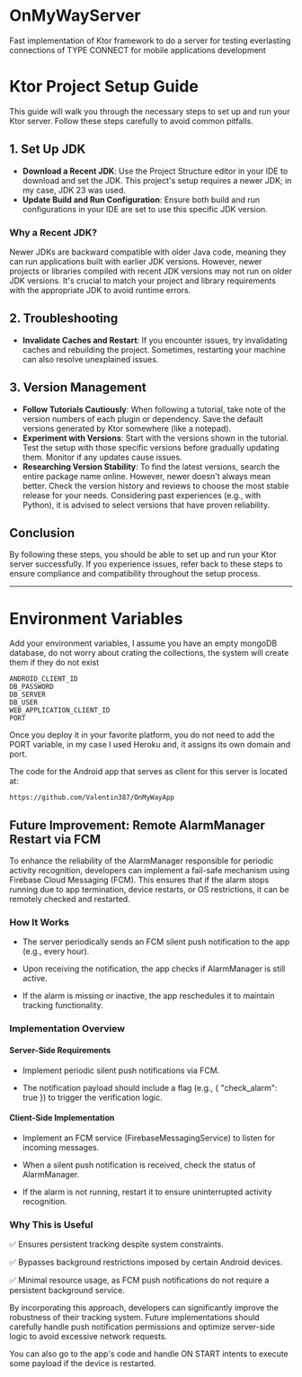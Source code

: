 # OnMyWayServer

Fast implementation of Ktor framework to do a server for testing everlasting connections of TYPE CONNECT for mobile applications development

# Ktor Project Setup Guide

This guide will walk you through the necessary steps to set up and run your Ktor server. Follow these steps carefully to avoid common pitfalls.

## 1. Set Up JDK

- **Download a Recent JDK**: Use the Project Structure editor in your IDE to download and set the JDK. This project's setup requires a newer JDK; in my case, JDK 23 was used.
- **Update Build and Run Configuration**: Ensure both build and run configurations in your IDE are set to use this specific JDK version.

### Why a Recent JDK?
Newer JDKs are backward compatible with older Java code, meaning they can run applications built with earlier JDK versions. However, newer projects or libraries compiled with recent JDK versions may not run on older JDK versions. It's crucial to match your project and library requirements with the appropriate JDK to avoid runtime errors.

## 2. Troubleshooting

- **Invalidate Caches and Restart**: If you encounter issues, try invalidating caches and rebuilding the project. Sometimes, restarting your machine can also resolve unexplained issues.

## 3. Version Management

- **Follow Tutorials Cautiously**: When following a tutorial, take note of the version numbers of each plugin or dependency. Save the default versions generated by Ktor somewhere (like a notepad).
- **Experiment with Versions**: Start with the versions shown in the tutorial. Test the setup with those specific versions before gradually updating them. Monitor if any updates cause issues.
- **Researching Version Stability**: To find the latest versions, search the entire package name online. However, newer doesn't always mean better. Check the version history and reviews to choose the most stable release for your needs. Considering past experiences (e.g., with Python), it is advised to select versions that have proven reliability.

## Conclusion

By following these steps, you should be able to set up and run your Ktor server successfully. If you experience issues, refer back to these steps to ensure compliance and compatibility throughout the setup process.

---
# Environment Variables

Add your environment variables, I assume you have an empty mongoDB database, do not worry about crating the collections, the system will create them if they do not exist

```env
ANDROID_CLIENT_ID
DB_PASSWORD
DB_SERVER
DB_USER
WEB_APPLICATION_CLIENT_ID
PORT
```
Once you deploy it in your favorite platform, you do not need to add the PORT variable, in my case I used Heroku and, it assigns its own domain and port.

The code for the Android app that serves as client for this server is located at:

```env
https://github.com/Valentin387/OnMyWayApp
```
## Future Improvement: Remote AlarmManager Restart via FCM

To enhance the reliability of the AlarmManager responsible for periodic activity recognition, developers can implement a fail-safe mechanism using Firebase Cloud Messaging (FCM). This ensures that if the alarm stops running due to app termination, device restarts, or OS restrictions, it can be remotely checked and restarted.

### How It Works

- The server periodically sends an FCM silent push notification to the app (e.g., every hour).

- Upon receiving the notification, the app checks if AlarmManager is still active.

- If the alarm is missing or inactive, the app reschedules it to maintain tracking functionality.

### Implementation Overview

#### Server-Side Requirements

- Implement periodic silent push notifications via FCM.

- The notification payload should include a flag (e.g., { "check_alarm": true }) to trigger the verification logic.

#### Client-Side Implementation

- Implement an FCM service (FirebaseMessagingService) to listen for incoming messages.

- When a silent push notification is received, check the status of AlarmManager.

- If the alarm is not running, restart it to ensure uninterrupted activity recognition.

### Why This is Useful

✅ Ensures persistent tracking despite system constraints.

✅ Bypasses background restrictions imposed by certain Android devices.

✅ Minimal resource usage, as FCM push notifications do not require a persistent background service.

By incorporating this approach, developers can significantly improve the robustness of their tracking system. Future implementations should carefully handle push notification permissions and optimize server-side logic to avoid excessive network requests.

You can also go to the app's code and handle ON START intents to execute some payload if the device is restarted.
